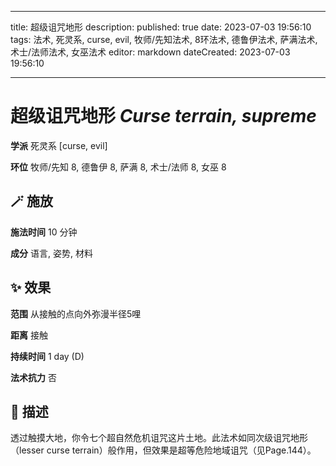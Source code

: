 
---
title: 超级诅咒地形
description: 
published: true
date: 2023-07-03 19:56:10
tags: 法术, 死灵系, curse, evil, 牧师/先知法术, 8环法术, 德鲁伊法术, 萨满法术, 术士/法师法术, 女巫法术
editor: markdown
dateCreated: 2023-07-03 19:56:10

---

# **超级诅咒地形** *Curse terrain, supreme*

**学派** 死灵系 \[curse, evil\] 

**环位** 牧师/先知 8, 德鲁伊 8, 萨满 8, 术士/法师 8, 女巫 8

## 🪄 施放

**施法时间** 10 分钟

**成分** 语言, 姿势, 材料

## ✨ 效果  

**范围** 从接触的点向外弥漫半径5哩

**距离** 接触  

**持续时间** 1 day (D) 

**法术抗力** 否

## 📖 描述

透过触摸大地，你令七个超自然危机诅咒这片土地。此法术如同次级诅咒地形（lesser curse terrain）般作用，但效果是超等危险地域诅咒（见Page.144）。
    